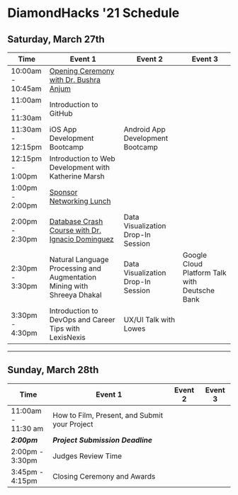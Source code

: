 # DiamondHacks '21 Schedule
## Saturday, March 27th
|      **Time**      | **Event 1** | **Event 2** |**Event 3**|
|----------|-------------|-------------|-----------|
|10:00am -</br> 10:45am|[Opening Ceremony with Dr. Bushra Anjum](https://github.com/annaowens/DiamondHacks21/blob/master/Session%20Information/Keynote%20Speaker%20Abstract.md)|||
|11:00am -</br> 11:30am|Introduction to GitHub|||
|11:30am -</br> 12:15pm|iOS App Development Bootcamp|Android App Development Bootcamp||
|12:15pm -</br> 1:00pm|Introduction to Web Development with Katherine Marsh|||
|1:00pm -</br> 2:00pm|[Sponsor Networking Lunch](https://github.com/annaowens/DiamondHacks21/blob/master/Session%20Information/Sponsor%20Lunch.md)|||
|2:00pm -</br> 2:30pm|[Database Crash Course with Dr. Ignacio Dominguez](https://github.com/annaowens/DiamondHacks21/blob/master/Session%20Information/Database%20Crash%20Course.md)|Data Visualization Drop-In Session||
|2:30pm -</br> 3:30pm|Natural Language Processing and Augmentation Mining with Shreeya Dhakal|Data Visualization Drop-In Session|Google Cloud Platform Talk with Deutsche Bank|
|3:30pm -</br> 4:30pm|Introduction to DevOps and Career Tips with LexisNexis|UX/UI Talk with Lowes||
---
## Sunday, March 28th
| **Time** | **Event 1** | **Event 2** |**Event 3**|
|----------|-------------|-------------|-----------|
|11:00am -</br> 11:30 am|How to Film, Present, and Submit your Project|||
|***2:00pm***|***Project Submission Deadline***|
|2:00pm -</br> 3:30pm|Judges Review Time|||
|3:45pm -</br> 4:15pm|Closing Ceremony and Awards|||
